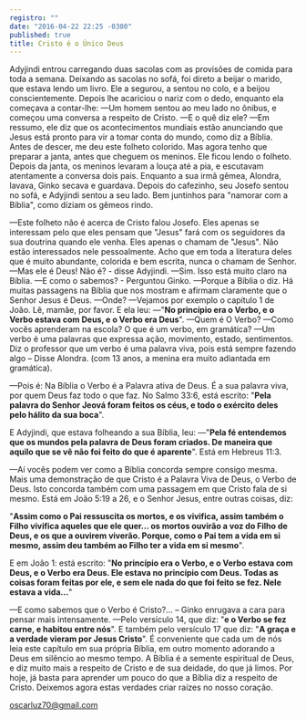```yaml
---
registro: ""
date: "2016-04-22 22:25 -0300"
published: true
title: Cristo é o Único Deus
---
```

Adyjindi entrou carregando duas sacolas com as provisões de comida para toda a semana.
Deixando as sacolas no sofá, foi direto a beijar o marido, que estava lendo um livro.
Ele a segurou, a sentou no colo, e a beijou conscientemente. Depois lhe acariciou o nariz com o dedo, enquanto ela começava a contar-lhe:
—Um homem sentou ao meu lado no ônibus, e começou uma conversa a respeito de Cristo.
—E o quê diz ele?
—Em ressumo, ele diz que os acontecimentos mundiais estão anunciando que Jesus está pronto para vir a tomar conta do mundo, como diz a Bíblia. Antes de descer, me deu este folheto colorido. Mas agora tenho que preparar a janta, antes que cheguem os meninos. Ele ficou lendo o folheto.
Depois da janta, os meninos levaram a louça até a pia, e escutavam atentamente a conversa dois pais. Enquanto a sua irmã gêmea, Alondra, lavava, Ginko secava e guardava.
Depois do cafezinho, seu Josefo sentou no sofá, e Adyjindi sentou a seu lado. Bem juntinhos para "namorar com a Bíblia", como diziam os gêmeos rindo.

—Este folheto não é acerca de Cristo falou Josefo. Eles apenas se interessam pelo que eles pensam que "Jesus" fará com os seguidores da sua doutrina quando ele venha. Eles apenas o chamam de "Jesus". Não estão interessados nele pessoalmente. Acho que em toda a literatura deles que é muito abundante, colorida e bem escrita, nunca o chamam de Senhor.
—Mas ele é Deus! Não é? - disse Adyjindi.
—Sim. Isso está muito claro na Bíblia.
—E como o sabemos? - Perguntou Ginko.
—Porque a Bíblia o diz. Há muitas passagens na Bíblia que nos mostram e afirmam claramente que o Senhor Jesus é Deus.
—Onde?
—Vejamos por exemplo o capítulo 1 de João. Lê, mamãe, por favor. E ela leu:
—"**No princípio era o Verbo, e o Verbo estava com Deus, e o Verbo era Deus**".
—Quem é O Verbo?
—Como vocês aprenderam na escola? O que é um verbo, em gramática?
—Um verbo é uma palavras que expressa ação, movimento, estado, sentimentos. Diz o professor que um verbo é uma palavra viva, pois está sempre fazendo algo – Disse Alondra. (com 13 anos, a menina era muito adiantada em gramática).

—Pois é: Na Bíblia o Verbo é a Palavra ativa de Deus. É a sua palavra viva, por quem Deus faz todo o que faz. No Salmo 33:6, está escrito: "**Pela palavra do Senhor Jeová foram feitos os céus, e todo o exército deles pelo hálito da sua boca**".

E Adyjindi, que estava folheando a sua Bíblia, leu:
—"**Pela fé entendemos que os mundos pela palavra de Deus foram criados. De maneira que aquilo que se vê não foi feito do que é aparente**". Está em Hebreus 11:3.

—Aí vocês podem ver como a Bíblia concorda sempre consigo mesma. Mais uma demonstração de que Cristo é a Palavra Viva de Deus, o Verbo de Deus. Isto concorda também com uma passagem em que Cristo fala de si mesmo. Está em João 5:19 a 26, e o Senhor Jesus, entre outras coisas, diz:

"**Assim como o Pai ressuscita os mortos, e os vivifica, assim também o Filho vivifica aqueles que ele quer... os mortos ouvirão a voz do Filho de Deus, e os que a ouvirem viverão.
Porque, como o Pai tem a vida em si mesmo, assim deu também ao Filho ter a vida em si mesmo**".

E em João 1: está escrito:
"**No princípio era o Verbo, e o Verbo estava com Deus, e o Verbo era Deus.
Ele estava no princípio com Deus.
Todas as coisas foram feitas por ele, e sem ele nada do que foi feito se fez.
Nele estava a vida...**"

—E como sabemos que o Verbo é Cristo?... – Ginko enrugava a cara para pensar mais intensamente.
—Pelo versículo 14, que diz: "**e o Verbo se fez carne, e habitou entre nós**". E também pelo versículo 17 que diz: "**A graça e a verdade vieram por Jesus Cristo**".
É conveniente que cada um de nós leia este capítulo em sua própria Bíblia, em outro momento adorando a Deus em silêncio ao mesmo tempo. A Bíblia é a semente espiritual de Deus, e diz muito mais a respeito de Cristo e de sua deidade, do que já limos.
Por hoje, já basta para aprender um pouco do que a Bíblia diz a respeito de Cristo. Deixemos agora estas verdades criar raízes no nosso coração.

oscarluz70@gmail.com
